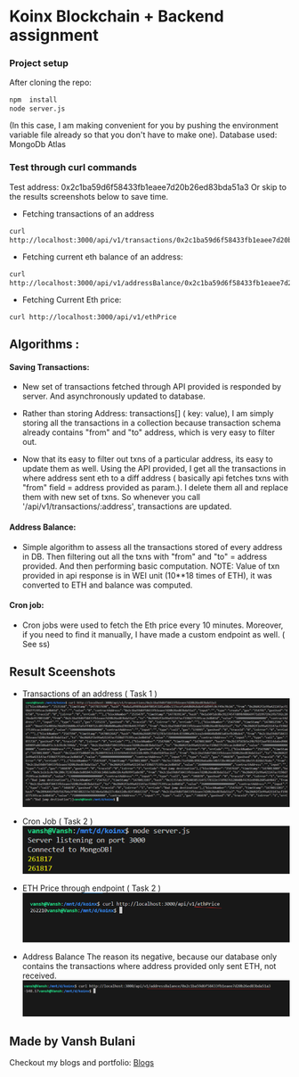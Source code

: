 # Koinx Blockchain + Backend assignment

### Project setup 

After cloning the repo:
```
npm  install
node server.js
```
(In this case, I am making convenient for you by pushing the environment variable file already so that you don't have to make one).
Database used: MongoDb Atlas 

### Test through curl commands

Test address: 0x2c1ba59d6f58433fb1eaee7d20b26ed83bda51a3
Or skip to the results screenshots below to save time.

- Fetching transactions of an address
```
curl http://localhost:3000/api/v1/transactions/0x2c1ba59d6f58433fb1eaee7d20b26ed83bda51a3
```

- Fetching current eth balance of an address: 
```
curl http://localhost:3000/api/v1/addressBalance/0x2c1ba59d6f58433fb1eaee7d20b26ed83bda51a3
```

- Fetching Current Eth price: 
```
curl http://localhost:3000/api/v1/ethPrice
```

## Algorithms :

#### Saving Transactions:

- New set of transactions fetched through API provided is responded by server. And asynchronously updated to database.

- Rather than storing Address: transactions[] ( key: value), I am simply storing all the transactions in a collection because transaction schema already contains "from" and "to" address, which is very easy to filter out.

- Now that its easy to filter out txns of a particular address, its easy to update them as well. Using the API provided, I get all the transactions in where address sent eth to a diff address ( basically api fetches txns with "from" field = address provided as param.). I delete them all and replace them with new set of txns. So whenever you call '/api/v1/transactions/:address', transactions are updated. 

#### Address Balance:

- Simple algorithm to assess all the transactions stored of every address in DB. Then filtering out all the txns with "from" and "to" = address provided. And then performing basic computation. NOTE: Value of txn provided in api response is in WEI unit (10**18 times of ETH), it was converted to ETH and balance was computed.

#### Cron job: 
- Cron jobs were used to fetch the Eth price every 10 minutes. Moreover, if you need to find it manually, I have made a custom endpoint as well. ( See ss) 

## Result Sceenshots

- Transactions of an address ( Task 1 )
![txns](/examples/ss/txns.png)

- Cron Job ( Task 2 )
![cron](/examples/ss/cron.png)

- ETH Price through endpoint ( Task 2 )
![eth](/examples/ss/ethPrice.png)

- Address Balance 
The reason its negative, because our database only contains the transactions where address provided only sent ETH, not received. 
![balance](/examples/ss/addressBalance.png)

## Made by Vansh Bulani
Checkout my blogs and portfolio: [Blogs](https://www.vanshbulani.info/blogs) 